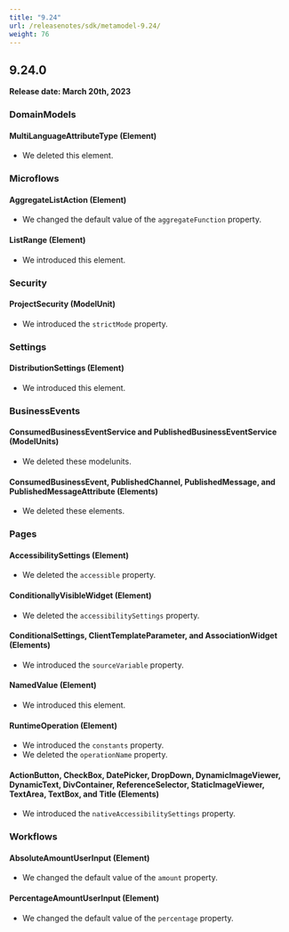 ```yaml
---
title: "9.24"
url: /releasenotes/sdk/metamodel-9.24/
weight: 76
---
```


## 9.24.0

**Release date: March 20th, 2023**

### DomainModels

#### MultiLanguageAttributeType (Element)

* We deleted this element. 

### Microflows

#### AggregateListAction (Element)

* We changed the default value of the `aggregateFunction` property.

#### ListRange (Element)

* We introduced this element. 

### Security

#### ProjectSecurity (ModelUnit)

* We introduced the `strictMode` property. 

### Settings

#### DistributionSettings (Element)

* We introduced this element. 

### BusinessEvents

#### ConsumedBusinessEventService and PublishedBusinessEventService (ModelUnits)

* We deleted these modelunits. 

#### ConsumedBusinessEvent, PublishedChannel, PublishedMessage, and PublishedMessageAttribute (Elements)

* We deleted these elements. 

### Pages

#### AccessibilitySettings (Element)

* We deleted the `accessible` property. 

#### ConditionallyVisibleWidget (Element)

* We deleted the `accessibilitySettings` property. 

#### ConditionalSettings, ClientTemplateParameter, and AssociationWidget (Elements)

* We introduced the `sourceVariable` property. 

#### NamedValue (Element)

* We introduced this element. 

#### RuntimeOperation (Element)

* We introduced the `constants` property. 
* We deleted the `operationName` property.

#### ActionButton, CheckBox, DatePicker, DropDown, DynamicImageViewer, DynamicText, DivContainer, ReferenceSelector, StaticImageViewer, TextArea, TextBox, and Title (Elements)

* We introduced the `nativeAccessibilitySettings` property. 

### Workflows

#### AbsoluteAmountUserInput (Element)

* We changed the default value of the `amount` property.

#### PercentageAmountUserInput (Element)

* We changed the default value of the `percentage` property.
